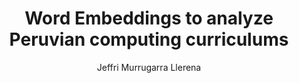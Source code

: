---
paperId: 14
author: Jeffri Murrugarra Llerena
publicationauthor: Murrugarra Llerena, J.
title: Word Embeddings to analyze Peruvian computing curriculums
pitch: https://slideslive.com/38930535/word-embeddings-to-analyze-peruvian-computing-curriculums?ref=folder-55828
poster: Poster_Jeffri_Murrugarra1
alt: --
type: Poster
topic: Applications
subtopic: Deep Learning
link: 
conference: icml
year: 2020
tags: icml-2020
location: Virtual
---